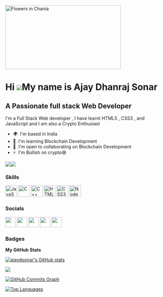 <img src="https://blogger.googleusercontent.com/img/b/R29vZ2xl/AVvXsEhpbXtAWohCyxDutum_4QzR7mdfEy-iOneuhi4IlAB6bGD_ZtAj_ueezyOU1fdx208k9Th8aLihji7esa_f1o4UHXpke2trXgd7-LrPtk-2iHLSy0nR6Zp_vzzryPzEN4VJaBXsQD1wh8XIGs3bxgWgGPWMrpWgZ_ljnz4KyGcR4tI4TRzlTU2RePZQow/s1600/giphy.gif" alt="Flowers in Chania" width="360" height="200">

Hi ![](https://user-images.githubusercontent.com/18350557/176309783-0785949b-9127-417c-8b55-ab5a4333674e.gif)My name is Ajay Dhanraj Sonar
==========================================================================================================================================

A Passionate full stack Web Developer
-------------------------------------

I'm a Full Stack Web developer , I have learnt HTML5 , CSS3 , and JavaScript and I am also a Crypto Enthusiast

* 🌍  I'm based in India
* 🧠  I'm learning Blockchain Development
* 🤝  I'm open to collaborating on Blockchain Development
* ⚡  I'm Bullish on crypto😅

<a href="https://www.twitter.com/AjayWeb3 " target="_blank" rel="noreferrer"><img
src="https://img.shields.io/twitter/follow/AjayWeb3 ?logo=twitter&style=for-the-badge&color=0891b2&labelColor=1c1917"
/></a><a href="https://www.github.com/ajaydsonar" target="_blank" rel="noreferrer"><img
src="https://img.shields.io/github/followers/ajaydsonar?logo=github&style=for-the-badge&color=0891b2&labelColor=1c1917" /></a>

### Skills

<p align="left">
<a href="https://developer.mozilla.org/en-US/docs/Web/JavaScript" target="_blank" rel="noreferrer"><img src="https://raw.githubusercontent.com/danielcranney/readme-generator/main/public/icons/skills/javascript-colored.svg" width="36" height="36" alt="JavaScript" /></a>
<a href="https://docs.microsoft.com/en-us/cpp/?view=msvc-170" target="_blank" rel="noreferrer"><img src="https://raw.githubusercontent.com/danielcranney/readme-generator/main/public/icons/skills/c-colored.svg" width="36" height="36" alt="C" /></a>
<a href="https://docs.microsoft.com/en-us/cpp/?view=msvc-170" target="_blank" rel="noreferrer"><img src="https://raw.githubusercontent.com/danielcranney/readme-generator/main/public/icons/skills/cplusplus-colored.svg" width="36" height="36" alt="C++" /></a>
<a href="https://developer.mozilla.org/en-US/docs/Glossary/HTML5" target="_blank" rel="noreferrer"><img src="https://raw.githubusercontent.com/danielcranney/readme-generator/main/public/icons/skills/html5-colored.svg" width="36" height="36" alt="HTML5" /></a>
<a href="https://www.w3.org/TR/CSS/#css" target="_blank" rel="noreferrer"><img src="https://raw.githubusercontent.com/danielcranney/readme-generator/main/public/icons/skills/css3-colored.svg" width="36" height="36" alt="CSS3" /></a>
<a href="https://nodejs.org/en/" target="_blank" rel="noreferrer"><img src="https://raw.githubusercontent.com/danielcranney/readme-generator/main/public/icons/skills/nodejs-colored.svg" width="36" height="36" alt="NodeJS" /></a>
</p>


### Socials

<p align="left"> <a href="https://discord.com/users/996103599358750791" target="_blank" rel="noreferrer"><img src="https://raw.githubusercontent.com/danielcranney/readme-generator/main/public/icons/socials/discord.svg" width="32" height="32" /></a> <a href="https://www.github.com/ajaydsonar" target="_blank" rel="noreferrer"><img src="https://raw.githubusercontent.com/danielcranney/readme-generator/main/public/icons/socials/github-dark.svg" width="32" height="32" /></a> <a href="http://www.instagram.com/Ajay.d.sonar" target="_blank" rel="noreferrer"><img src="https://raw.githubusercontent.com/danielcranney/readme-generator/main/public/icons/socials/instagram.svg" width="32" height="32" /></a> <a href="https://www.linkedin.com/in/AjayWeb3 " target="_blank" rel="noreferrer"><img src="https://raw.githubusercontent.com/danielcranney/readme-generator/main/public/icons/socials/linkedin.svg" width="32" height="32" /></a> <a href="https://www.twitter.com/AjayWeb3 " target="_blank" rel="noreferrer"><img src="https://raw.githubusercontent.com/danielcranney/readme-generator/main/public/icons/socials/twitter.svg" width="32" height="32" /></a></p>

### Badges

<b>My GitHub Stats</b>

<a href="http://www.github.com/ajaydsonar"><img src="https://github-readme-stats.vercel.app/api?username=ajaydsonar&show_icons=true&hide=&count_private=true&title_color=0891b2&text_color=ffffff&icon_color=0891b2&bg_color=1c1917&hide_border=true&show_icons=true" alt="ajaydsonar's GitHub stats" /></a>

<a href="http://www.github.com/ajaydsonar"><img src="https://github-readme-streak-stats.herokuapp.com/?user=ajaydsonar&stroke=ffffff&background=1c1917&ring=0891b2&fire=0891b2&currStreakNum=ffffff&currStreakLabel=0891b2&sideNums=ffffff&sideLabels=ffffff&dates=ffffff&hide_border=true" /></a>

<a href="http://www.github.com/ajaydsonar"><img src="https://activity-graph.herokuapp.com/graph?username=ajaydsonar&bg_color=1c1917&color=ffffff&line=0891b2&point=ffffff&area_color=1c1917&area=true&hide_border=true&custom_title=GitHub%20Commits%20Graph" alt="GitHub Commits Graph" /></a>

<a href="https://github.com/ajaydsonar" align="left"><img src="https://github-readme-stats.vercel.app/api/top-langs/?username=ajaydsonar&langs_count=10&title_color=0891b2&text_color=ffffff&icon_color=0891b2&bg_color=1c1917&hide_border=true&locale=en&custom_title=Top%20%Languages" alt="Top Languages" /></a>
